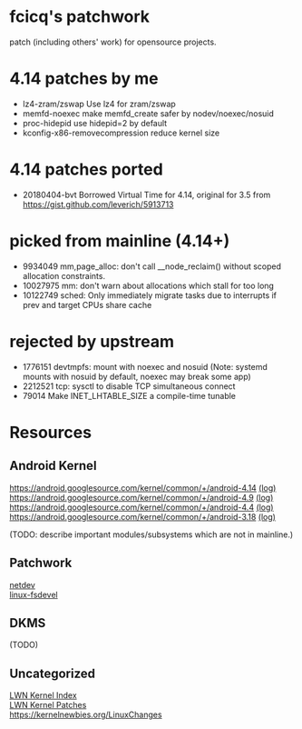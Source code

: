 # fcicq's patchwork
patch (including others' work) for opensource projects.

# 4.14 patches by me
* lz4-zram/zswap Use lz4 for zram/zswap
* memfd-noexec make memfd_create safer by nodev/noexec/nosuid
* proc-hidepid use hidepid=2 by default
* kconfig-x86-removecompression reduce kernel size

# 4.14 patches ported
* 20180404-bvt Borrowed Virtual Time for 4.14, original for 3.5 from https://gist.github.com/leverich/5913713

# picked from mainline (4.14+)
* 9934049 mm,page_alloc: don't call \_\_node_reclaim() without scoped allocation constraints.
* 10027975 mm: don't warn about allocations which stall for too long
* 10122749 sched: Only immediately migrate tasks due to interrupts if prev and target CPUs share cache

# rejected by upstream
* 1776151 devtmpfs: mount with noexec and nosuid (Note: systemd mounts with nosuid by default, noexec may break some app)
* 2212521 tcp: sysctl to disable TCP simultaneous connect
* 79014 Make INET_LHTABLE_SIZE a compile-time tunable

# Resources
## Android Kernel
https://android.googlesource.com/kernel/common/+/android-4.14 [(log)](https://android.googlesource.com/kernel/common/+log/android-4.14)  
https://android.googlesource.com/kernel/common/+/android-4.9 [(log)](https://android.googlesource.com/kernel/common/+log/android-4.9)  
https://android.googlesource.com/kernel/common/+/android-4.4 [(log)](https://android.googlesource.com/kernel/common/+log/android-4.4)  
https://android.googlesource.com/kernel/common/+/android-3.18 [(log)](https://android.googlesource.com/kernel/common/+log/android-3.18)  

(TODO: describe important modules/subsystems which are not in mainline.)

## Patchwork
[netdev](https://patchwork.ozlabs.org/project/netdev/list/?state=%2a)  
[linux-fsdevel](https://patchwork.kernel.org/project/linux-fsdevel/list/?state=%2a)  

## DKMS
(TODO)

## Uncategorized
[LWN Kernel Index](https://lwn.net/Kernel/Index/)  
[LWN Kernel Patches](https://lwn.net/Kernel/Patches)  
https://kernelnewbies.org/LinuxChanges  
